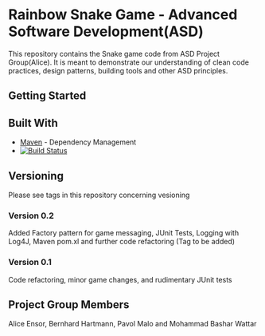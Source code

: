 # Rainbow Snake Game - Advanced Software Development(ASD)
This repository contains the Snake game code from ASD Project Group(Alice). It is meant to demonstrate our understanding of clean code practices, design patterns, building tools and other ASD principles. 

## Getting Started

## Built With 
* [Maven](https://maven.apache.org/) - Dependency Management
* [![Build Status](https://travis-ci.com/ensora/snakeGame.svg)](https://travis-ci.com/ensora/snakeGame)

## Versioning
Please see tags in this repository concerning vesioning
### Version 0.2 
Added Factory pattern for game messaging, JUnit Tests, Logging with Log4J, Maven pom.xl and further code refactoring (Tag to be added)
### Version 0.1 
Code refactoring, minor game changes, and rudimentary JUnit tests

## Project Group Members
Alice Ensor, Bernhard Hartmann, Pavol Malo and Mohammad Bashar Wattar

